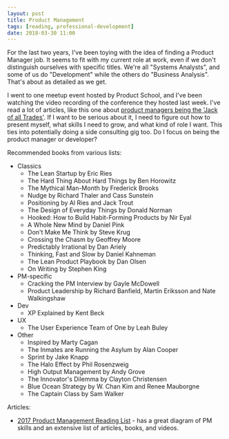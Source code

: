 ```yaml
---
layout: post
title: Product Management
tags: [reading, professional-development]
date: 2018-03-30 11:00
---
```


For the last two years, I've been toying with the idea of finding a Product Manager job.  It seems to fit with my current role at work, even if we don't distinguish ourselves with specific titles.  We're all "Systems Analysts", and some of us do "Development" while the others do "Business Analysis".  That's about as detailed as we get.

I went to one meetup event hosted by Product School, and I've been watching the video recording of the conference they hosted last week.  I've read a lot of articles, like this one about [product managers being the 'Jack of all Trades'](https://productcoalition.com/product-manager-jack-of-all-trades-ca72f75251cb0).  If I want to be serious about it, I need to figure out how to present myself, what skills I need to grow, and what kind of role I want.  This ties into potentially doing a side consulting gig too.  Do I focus on being the product manager or developer?

Recommended books from various lists:

* Classics
  * The Lean Startup by Eric Ries
  * The Hard Thing About Hard Things by Ben Horowitz
  * The Mythical Man-Month by Frederick Brooks
  * Nudge by Richard Thaler and Cass Sunstein
  * Positioning by Al Ries and Jack Trout
  * The Design of Everyday Things by Donald Norman
  * Hooked: How to Build Habit-Forming Products by Nir Eyal
  * A Whole New Mind by Daniel Pink
  * Don't Make Me Think by Steve Krug
  * Crossing the Chasm by Geoffrey Moore
  * Predictably Irrational by Dan Ariely
  * Thinking, Fast and Slow by Daniel Kahneman
  * The Lean Product Playbook by Dan Olsen
  * On Writing by Stephen King
* PM-specific
  * Cracking the PM Interview by Gayle McDowell
  * Product Leadership by Richard Banfield, Martin Eriksson and Nate Walkingshaw
* Dev
  * XP Explained by Kent Beck
* UX
  * The User Experience Team of One by Leah Buley
* Other
  * Inspired by Marty Cagan
  * The Inmates are Running the Asylum by Alan Cooper
  * Sprint by Jake Knapp
  * The Halo Effect by Phil Rosenzweig
  * High Output Management by Andy Grove
  * The Innovator's Dilemma by Clayton Christensen
  * Blue Ocean Strategy by W. Chan Kim and Renee Mauborgne
  * The Captain Class by Sam Walker

Articles:
* [2017 Product Management Reading List](https://medium.com/@sebastienphl/my-product-management-reading-list-2017-cb874975c635) - has a great diagram of PM skills and an extensive list of articles, books, and videos.
